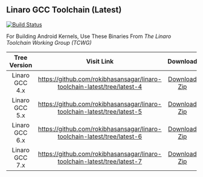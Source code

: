## Linaro GCC Toolchain (Latest)

[![Build Status](https://travis-ci.com/rokibhasansagar/linaro-toolchain-latest.svg?token=qRvRMir7bNWPHLi6zP8Q&branch=master)](https://travis-ci.com/rokibhasansagar/linaro-toolchain-latest)

For Building Android Kernels, Use These Binaries From _The Linaro Toolchain Working Group (TCWG)_

Tree Version    |                             Visit Link                                   | Download
:--------------:|:------------------------------------------------------------------------:|:---------------:
Linaro GCC 4.x  | https://github.com/rokibhasansagar/linaro-toolchain-latest/tree/latest-4 | [Download Zip](https://github.com/rokibhasansagar/linaro-toolchain-latest/archive/latest-4.zip)
Linaro GCC 5.x  | https://github.com/rokibhasansagar/linaro-toolchain-latest/tree/latest-5 | [Download Zip](https://github.com/rokibhasansagar/linaro-toolchain-latest/archive/latest-5.zip)
Linaro GCC 6.x  | https://github.com/rokibhasansagar/linaro-toolchain-latest/tree/latest-6 | [Download Zip](https://github.com/rokibhasansagar/linaro-toolchain-latest/archive/latest-6.zip)
Linaro GCC 7.x  | https://github.com/rokibhasansagar/linaro-toolchain-latest/tree/latest-7 | [Download Zip](https://github.com/rokibhasansagar/linaro-toolchain-latest/archive/latest-7.zip)
